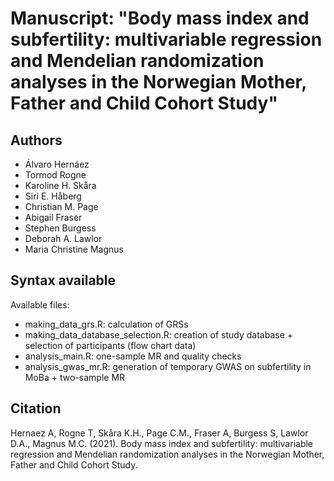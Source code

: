 # Manuscript: "Body mass index and subfertility: multivariable regression and Mendelian randomization analyses in the Norwegian Mother, Father and Child Cohort Study"
## Authors
- Álvaro Hernáez
- Tormod Rogne
- Karoline H. Skåra
- Siri E. Håberg
- Christian M. Page
- Abigail Fraser
- Stephen Burgess
- Deborah A. Lawlor
- Maria Christine Magnus


## Syntax available
Available files: 
- making_data_grs.R: calculation of GRSs
- making_data_database_selection.R: creation of study database + selection of participants (flow chart data)
- analysis_main.R: one-sample MR and quality checks
- analysis_gwas_mr.R: generation of temporary GWAS on subfertility in MoBa + two-sample MR


## Citation
Hernaez A, Rogne T, Skåra K.H., Page C.M., Fraser A, Burgess S, Lawlor D.A., Magnus M.C. (2021). Body mass index and subfertility: multivariable regression and Mendelian randomization analyses in the Norwegian Mother, Father and Child Cohort Study. 
